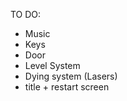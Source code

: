TO DO:
  - Music
  - Keys
  - Door
  - Level System
  - Dying system (Lasers)
  - title + restart screen
